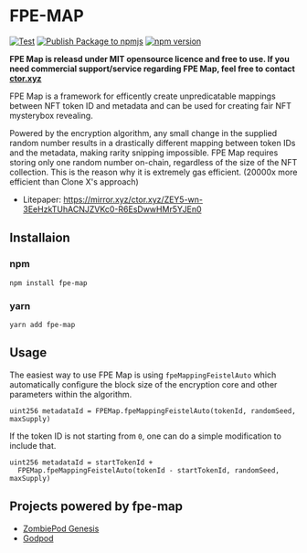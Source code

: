 # FPE-MAP

[![Test](https://github.com/estarriolvetch/fpe-map/actions/workflows/node.js.yml/badge.svg)](https://github.com/estarriolvetch/fpe-map/actions/workflows/node.js.yml)
[![Publish Package to npmjs](https://github.com/estarriolvetch/fpe-map/actions/workflows/deploy_npm.yml/badge.svg)](https://github.com/estarriolvetch/fpe-map/actions/workflows/deploy_npm.yml)
[![npm version](https://badge.fury.io/js/fpe-map.svg)](https://www.npmjs.com/package/fpe-map)

**FPE Map is releasd under MIT opensource licence and free to use. If you need commercial support/service regarding FPE Map, feel free to contact [ctor.xyz](https://ctor.xyz)**

FPE Map is a framework for efficently create unpredicatable mappings between NFT token ID and metadata and can be used for creating fair NFT mysterybox revealing. 

Powered by the encryption algorithm, any small change in the supplied random number results in a drastically different mapping between token IDs and the metadata, making rarity snipping impossible. FPE Map requires storing only one random number on-chain, regardless of the size of the NFT collection. This is the reason why it is extremely gas efficient. (20000x more efficient than Clone X's approach)

- Litepaper: https://mirror.xyz/ctor.xyz/ZEY5-wn-3EeHzkTUhACNJZVKc0-R6EsDwwHMr5YJEn0

## Installaion
### npm
```
npm install fpe-map
```
### yarn
```
yarn add fpe-map
```

## Usage
The easiest way to use FPE Map is using `fpeMappingFeistelAuto` which automatically configure the block size of the encryption core and other parameters  within the algorithm.
```solidity
uint256 metadataId = FPEMap.fpeMappingFeistelAuto(tokenId, randomSeed, maxSupply) 
```
If the token ID is not starting from `0`, one can do a simple modification to include that.
```solidity
uint256 metadataId = startTokenId +
  FPEMap.fpeMappingFeistelAuto(tokenId - startTokenId, randomSeed, maxSupply) 
```

## Projects powered by fpe-map
- [ZombiePod Genesis](https://twitter.com/get_turned)
- [Godpod](https://opensea.io/collection/godpod-goddy)
